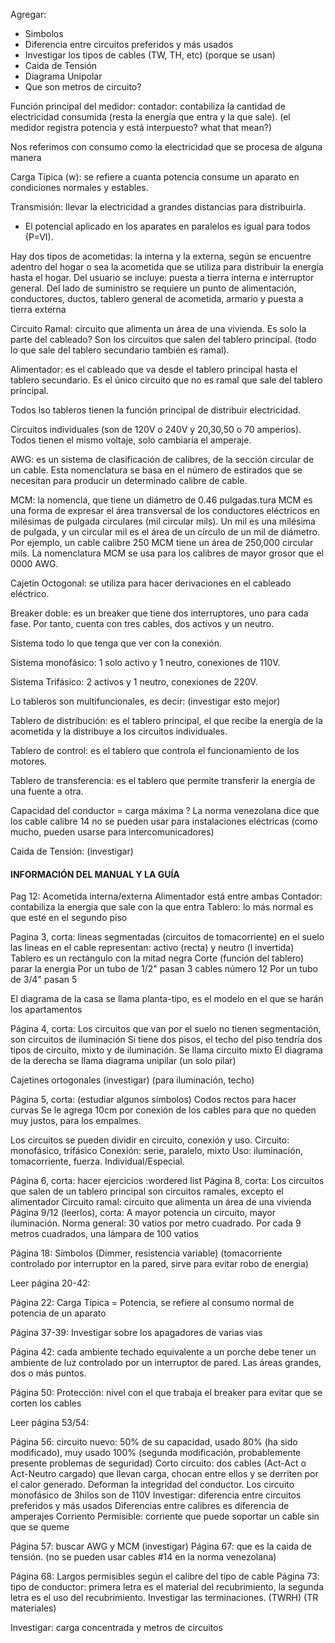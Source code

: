 Agregar: 
- Simbolos
- Diferencia entre circuitos preferidos y más usados
- Investigar los tipos de cables (TW, TH, etc) (porque se usan)
- Caida de Tensión
- Diagrama Unipolar
- Que son metros de circuito?



Función principal del medidor:
    contador: contabiliza la cantidad de electricidad consumida (resta la energía que entra y la que sale). 
(el medidor registra potencia y está interpuesto? what that mean?)

Nos referimos con consumo como la electricidad que se procesa de alguna manera

Carga Típica (w): se refiere a cuanta potencia consume un aparato en condiciones normales y estables. 

Transmisión: llevar la electricidad a grandes distancias para distribuirla.

* El potencial aplicado en los aparates en paralelos es igual para todos (P=VI).

Hay dos tipos de acometidas: la interna y la externa, según se encuentre adentro del hogar o sea la acometida que se utiliza para distribuir la energía hasta el hogar. Del usuario se incluye: puesta a tierra interna e interruptor general. Del lado de suministro se requiere un punto de alimentación, conductores, ductos, tablero general de acometida, armario y puesta a tierra externa

Circuito Ramal: circuito que alimenta un área de una vivienda. Es solo la parte del cableado? Son los circuitos que salen del tablero principal. (todo lo que sale del tablero secundario también es ramal).

Alimentador: es el cableado que va desde el tablero principal hasta el tablero secundario. Es el único circuito que no es ramal que sale del tablero principal.

Todos lso tableros tienen la función principal de distribuir electricidad. 

Circuitos individuales (son de 120V o 240V y 20,30,50 o 70 amperios). Todos tienen el mismo voltaje, solo cambiaría el amperaje.

AWG: es un sistema de clasificación de calibres, de la sección circular de un cable. Esta nomenclatura se basa en el número de estirados que se necesitan para producir un determinado calibre de cable.

MCM: la nomencla, que tiene un diámetro de 0.46 pulgadas.tura MCM es una forma de expresar el área transversal de los conductores eléctricos en milésimas de pulgada circulares (mil circular mils). Un mil es una milésima de pulgada, y un circular mil es el área de un círculo de un mil de diámetro. Por ejemplo, un cable calibre 250 MCM tiene un área de 250,000 circular mils. La nomenclatura MCM se usa para los calibres de mayor grosor que el 0000 AWG.

Cajetín Octogonal: se utiliza para hacer derivaciones en el cableado eléctrico.

Breaker doble: es un breaker que tiene dos interruptores, uno para cada fase. Por tanto, cuenta con tres cables, dos activos y un neutro.

Sistema todo lo que tenga que ver con la conexión.

Sistema monofásico: 1 solo activo y 1 neutro, conexiones de 110V.

Sistema Trifásico: 2 activos y 1 neutro, conexiones de 220V.

Lo tableros son multifuncionales, es decir: (investigar esto mejor)

Tablero de distribución: es el tablero principal, el que recibe la energía de la acometida y la distribuye a los circuitos individuales.

Tablero de control: es el tablero que controla el funcionamiento de los motores.

Tablero de transferencia: es el tablero que permite transferir la energía de una fuente a otra.

Capacidad del conductor = carga máxima ?
La norma venezolana dice que los cable calibre 14 no se pueden usar para instalaciones eléctricas (como mucho, pueden usarse para intercomunicadores)

Caida de Tensión: (investigar)





#### INFORMACIÓN DEL MANUAL Y LA GUÍA ####
Pag 12:
Acometida interna/externa
Alimentador está entre ambas
Contador: contabiliza la energia que sale con la que entra 
Tablero: lo más normal es que esté en el segundo piso

Pagina 3, corta:
lineas segmentadas (circuitos de tomacorriente) en el suelo
    las lineas en el cable representan: activo (recta) y neutro (l invertida)
Tablero es un rectángulo con la mitad negra
    Corte (función del tablero) parar la energia
Por un tubo de 1/2" pasan 3 cables número 12
Por un tubo de 3/4" pasan 5 

El diagrama de la casa se llama planta-tipo, es el modelo en el que se harán los apartamentos

Página 4, corta:
Los circuitos que van por el suelo no tienen segmentación, son circuitos de iluminación
Si tiene dos pisos, el techo del piso tendría dos tipos de circuito, mixto y de iluminación. Se llama circuito mixto
El diagrama de la derecha se llama diagrama unipilar (un solo pilar)

Cajetines ortogonales (investigar)
(para iluminación, techo)

Página 5, corta:
(estudiar algunos símbolos)
Codos rectos para hacer curvas 
Se le agrega 10cm por conexión de los cables para que no queden muy justos, para los empalmes.

Los circuitos se pueden dividir en circuito, conexión y uso.
Circuito: monofásico, trifásico
Conexión: serie, paralelo, mixto
Uso: iluminación, tomacorriente, fuerza. Individual/Especial.

Página 6, corta: hacer ejercicios
:wordered list
Página 8, corta:
Los circuitos que salen de un tablero principal son circuitos ramales, excepto el alimentador 
Circuito ramal: circuito que alimenta un área de una vivienda
Página 9/12 (leerlos), corta:
A mayor potencia un circuito, mayor iluminación.
Norma general: 30 vatios por metro cuadrado. Por cada 9 metros cuadrados, una lámpara de 100 vatios

Página 18: Símbolos (Dimmer, resistencia variable) (tomacorriente controlado por interruptor en la pared, sirve para evitar robo de energia)

Leer página 20-42:

Página 22: Carga Típica = Potencia, se refiere al consumo normal de potencia de un aparato

Página 37-39: Investigar sobre los apagadores de varias vias

Página 42: cada ambiente techado equivalente a un porche debe tener un ambiente de luz controlado por un interruptor de pared. Las áreas grandes, dos o más puntos.

Página 50:
Protección: nivel con el que trabaja el breaker para evitar que se corten los cables

Leer página 53/54:

Página 56: 
circuito nuevo: 50% de su capacidad, usado 80% (ha sido modificado), muy usado 100% (segunda modificación, probablemente presente problemas de seguridad)
Corto circuito: dos cables (Act-Act o Act-Neutro cargado) que llevan carga, chocan entre ellos y se derriten por el calor generado. Deforman la integridad del conductor.
Los circuito monofásico de 3hilos son de 110V 
Investigar: diferencia entre circuitos preferidos y más usados
Diferencias entre calibres es diferencia de amperajes
Corriento Permisible: corriente que puede soportar un cable sin que se queme

Página 57: buscar AWG y MCM (investigar)
Página 67: que es la caida de tensión. (no se pueden usar cables #14 en la norma venezolana)

Página 68: Largos permisibles según el calibre del tipo de cable 
Página 73: tipo de conductor: primera letra es el material del recubrimiento, la segunda letra es el uso del recubrimiento. Investigar las terminaciones. (TWRH) (TR materiales)

Investigar: carga concentrada y metros de circuitos 
